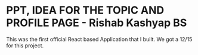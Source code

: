 # PPT, IDEA FOR THE TOPIC AND PROFILE PAGE - Rishab Kashyap BS
This was the first official React based Application that I built.
We got a 12/15 for this project.